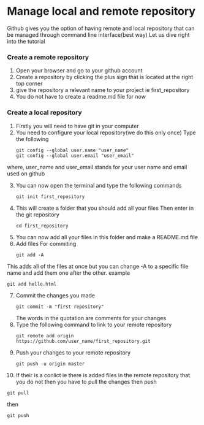 # Manage local and remote repository
Github gives you the option of having remote and local repository that can be managed through command line interface(best way)
Let us dive right into the tutorial
### Create a remote repository
1. Open your browser and go to your github account
2. Create a repository by clicking the plus sign that is located at the right top corner
3. give the repository a relevant name to your project ie first_repository
4. You do not have to create a readme.md file for now

### Create a local repository
1. Firstly you will need to have git in your computer
2. You need to configure your local repository(we do this only once)
   Type the following
   ```
   git config --global user.name "user_name"
   git config --global user.email "user_email"
   ```
where, user_name and user_email stands for your user name and email used on github

3. You can now open the terminal and type the following commands
   ```
   git init first_repository
   ```
4. This will create a folder that you should add all your files
    Then enter in the git repository
    ```
    cd first_repository
    ```
5.  You can now add all your files in this folder and make a README.md file
6. Add files For commiting
   ```
   git add -A
   ``` 
This adds all of the files at once but you can change -A to a specific file name and add them one after the other.
example 
   ```
   git add hello.html
   ```
7. Commit the changes you made 
   ```
   git commit -m "first repository"
   ```
   The words in the quotation are comments for your changes
8. Type the following command to link to your remote repository
   ```
   git remote add origin https://github.com/user_name/first_repository.git
   ```
9. Push your changes to your remote repository 
   ```
   git push -u origin master
   ```
10. If their is a conlict ie there is added files in the remote repository that you do not then you have to pull the changes then push
```
git pull
```
then 
```
git push
```


   
